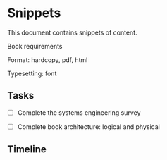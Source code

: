 # Snippets

This document contains snippets of content.

Book requirements

Format: hardcopy, pdf, html

Typesetting:
    font




## Tasks

-[   ]  Complete the systems engineering survey
-[   ]  Complete book architecture: logical and physical



## Timeline

<!-- Document a Gantt chart here -->